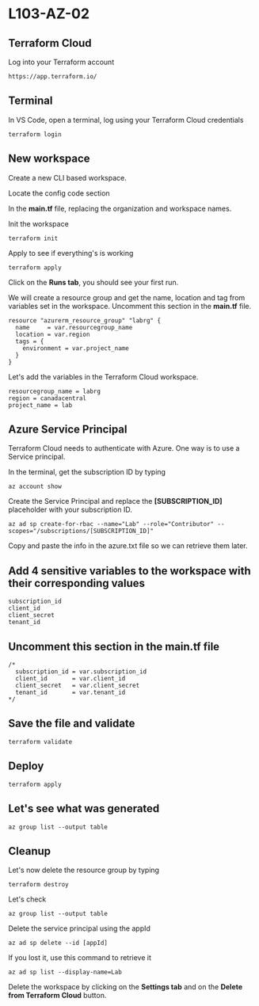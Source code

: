 # L103-AZ-02

## Terraform Cloud

Log into your Terraform account

    https://app.terraform.io/

## Terminal

In VS Code, open a terminal, log using your Terraform Cloud credentials

    terraform login

## New workspace

Create a new CLI based workspace.

Locate the config code section

In the **main.tf** file, replacing the organization and workspace names.

Init the workspace

    terraform init

Apply to see if everything's is working

    terraform apply

Click on the **Runs tab**, you should see your first run.

We will create a resource group and get the name, location and tag from variables set in the workspace.  Uncomment this section in the **main.tf** file.

    resource "azurerm_resource_group" "labrg" {
      name     = var.resourcegroup_name
      location = var.region
      tags = {
        environment = var.project_name
      }
    }

Let's add the variables in the Terraform Cloud workspace.

    resourcegroup_name = labrg
    region = canadacentral
    project_name = lab

## Azure Service Principal

Terraform Cloud needs to authenticate with Azure. One way is to use a Service principal.

In the terminal, get the subscription ID by typing

    az account show

Create the Service Principal and replace the **[SUBSCRIPTION_ID]** placeholder with your subscription ID.

    az ad sp create-for-rbac --name="Lab" --role="Contributor" --scopes="/subscriptions/[SUBSCRIPTION_ID]"

Copy and paste the info in the azure.txt file so we can retrieve them later.

## Add 4 sensitive variables to the workspace with their corresponding values

    subscription_id
    client_id
    client_secret
    tenant_id

## Uncomment this section in the **main.tf** file

    /*
      subscription_id = var.subscription_id
      client_id       = var.client_id
      client_secret   = var.client_secret
      tenant_id       = var.tenant_id
    */

## Save the file and validate

    terraform validate

## Deploy

    terraform apply

## Let's see what was generated

    az group list --output table

## Cleanup

Let's now delete the resource group by typing

    terraform destroy

Let's check

    az group list --output table

Delete the service principal using the appId

    az ad sp delete --id [appId]

If you lost it, use this command to retrieve it

    az ad sp list --display-name=Lab

Delete the workspace by clicking on the **Settings tab** and on the **Delete from Terraform Cloud** button.

